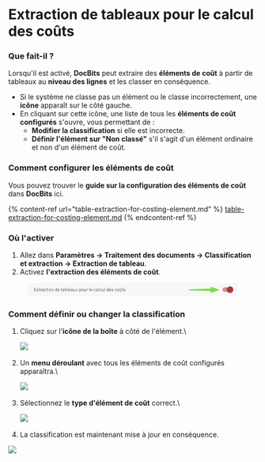 # Extraction de tableaux pour le calcul des coûts

### **Que fait-il ?**

Lorsqu'il est activé, **DocBits** peut extraire des **éléments de coût** à partir de tableaux au **niveau des lignes** et les classer en conséquence.

* Si le système ne classe pas un élément ou le classe incorrectement, une **icône** apparaît sur le côté gauche.
* En cliquant sur cette icône, une liste de tous les **éléments de coût configurés** s'ouvre, vous permettant de :
  * **Modifier la classification** si elle est incorrecte.
  * **Définir l'élément sur "Non classé"** s'il s'agit d'un élément ordinaire et non d'un élément de coût.

### **Comment configurer les éléments de coût**

Vous pouvez trouver le **guide sur la configuration des éléments de coût** dans **DocBits** ici.

{% content-ref url="table-extraction-for-costing-element.md" %}
[table-extraction-for-costing-element.md](table-extraction-for-costing-element.md)
{% endcontent-ref %}

### **Où l'activer**

1. Allez dans **Paramètres → Traitement des documents → Classification et extraction → Extraction de tableau**.
2. Activez **l'extraction des éléments de coût**.

<figure><img src="../../../../.gitbook/assets/iScreen Shoter - Google Chrome - 250211145712 (1).jpg" alt=""><figcaption></figcaption></figure>

### **Comment définir ou changer la classification**

1.  Cliquez sur l'**icône de la boîte** à côté de l'élément.\


    ![](https://docs.docbits.com/~gitbook/image?url=https%3A%2F%2F578966019-files.gitbook.io%2F%7E%2Ffiles%2Fv0%2Fb%2Fgitbook-x-prod.appspot.com%2Fo%2Fspaces%252FT2n2w4uDCJvv7CJ5zrdk%252Fuploads%252Fi1e75WhGp8qnSmBwlUTo%252FiScreen%2520Shoter%2520-%2520Google%2520Chrome%2520-%2520250211104810.jpg%3Falt%3Dmedia%26token%3D2a1a7788-3142-432a-beee-2eed90efd2cc\&width=768\&dpr=4\&quality=100\&sign=85c733ae\&sv=2)
2.  Un **menu déroulant** avec tous les éléments de coût configurés apparaîtra.\


    ![](https://docs.docbits.com/~gitbook/image?url=https%3A%2F%2F578966019-files.gitbook.io%2F%7E%2Ffiles%2Fv0%2Fb%2Fgitbook-x-prod.appspot.com%2Fo%2Fspaces%252FT2n2w4uDCJvv7CJ5zrdk%252Fuploads%252F3K5INmhW8uWBgyH8bb07%252FiScreen%2520Shoter%2520-%2520Google%2520Chrome%2520-%2520250211102530.jpg%3Falt%3Dmedia%26token%3Ddf6e9ddd-83bf-43e3-a9a8-34f495b188b9\&width=768\&dpr=4\&quality=100\&sign=c850d3eb\&sv=2)
3.  Sélectionnez le **type d'élément de coût** correct.\


    ![](https://docs.docbits.com/~gitbook/image?url=https%3A%2F%2F578966019-files.gitbook.io%2F%7E%2Ffiles%2Fv0%2Fb%2Fgitbook-x-prod.appspot.com%2Fo%2Fspaces%252FT2n2w4uDCJvv7CJ5zrdk%252Fuploads%252F7AyvJTuh5NlL0slt61MA%252FiScreen%2520Shoter%2520-%2520Google%2520Chrome%2520-%2520250211102650.jpg%3Falt%3Dmedia%26token%3D94bb3b0b-1f3d-4039-829d-3bdc129de384\&width=768\&dpr=4\&quality=100\&sign=99fd91cf\&sv=2)
4. La classification est maintenant mise à jour en conséquence.

![](https://docs.docbits.com/~gitbook/image?url=https%3A%2F%2F578966019-files.gitbook.io%2F%7E%2Ffiles%2Fv0%2Fb%2Fgitbook-x-prod.appspot.com%2Fo%2Fspaces%252FT2n2w4uDCJvv7CJ5zrdk%252Fuploads%252FHnSHUPYRZzfOyKszudIq%252FiScreen%2520Shoter%2520-%2520Google%2520Chrome%2520-%2520250211103411.jpg%3Falt%3Dmedia%26token%3De670d09e-f54e-48a9-ab10-e85dd38f068b\&width=768\&dpr=4\&quality=100\&sign=efdc08cc\&sv=2)
